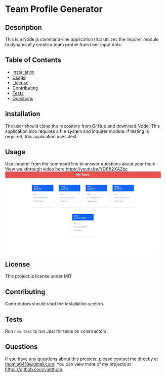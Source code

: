 # Team Profile Generator

## Description 
This is a Node.js command-line application that utilizes the Inquirer module to dynamically create a team profile from user input data.

## Table of Contents
* [Installation](#installation)
* [Usage](#usage)
* [License](#license)
* [Contributing](#contributing)
* [Tests](#tests)
* [Questions](#questions)

## installation
The user should clone the repository from GitHub and download Node. This application also requires a file system and inquirer module. If testing is required, this application uses Jest. 

## Usage
Use inquirer from the command line to answer questions about your team. <br>
View walkthrough video here https://youtu.be/YG6fI2XAZbc
<img src="./assets/images/teamsample.PNG">

## License 
This project is license under MIT

## Contributing 
Contributors should read the installation section. 

## Tests
Run `npm test` to run Jest for tests on constructors. 

## Questions
If you have any questions about this projects, please contact me directly at thomle0418@gmail.com. You can view more of my projects at https://github.com/vietthom.